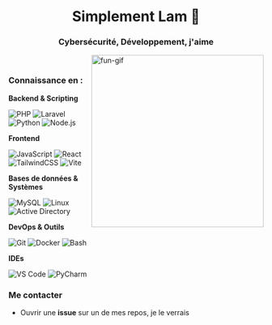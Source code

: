 <h1 align="center">Simplement Lam 💭​</h1>
<h3 align="center">Cybersécurité, Développement, j'aime</h3>

<img align="right" width="340" alt="fun-gif" src="https://cdn.discordapp.com/emojis/1410396506132840458.webp?size=96&animated=true">
<br />

### Connaissance en :

**Backend & Scripting**
  
![PHP](https://img.shields.io/badge/PHP-777BB4?logo=php&logoColor=white&style=for-the-badge)
![Laravel](https://img.shields.io/badge/Laravel-FF2D20?logo=laravel&logoColor=white&style=for-the-badge)
![Python](https://img.shields.io/badge/Python-3776AB?logo=python&logoColor=white&style=for-the-badge)
![Node.js](https://img.shields.io/badge/Node.js-339933?logo=node.js&logoColor=white&style=for-the-badge)

**Frontend**

![JavaScript](https://img.shields.io/badge/JavaScript-F7DF1E?logo=javascript&logoColor=111&style=for-the-badge)
![React](https://img.shields.io/badge/React-61DAFB?logo=react&logoColor=111&style=for-the-badge)
![TailwindCSS](https://img.shields.io/badge/Tailwind-38B2AC?logo=tailwindcss&logoColor=white&style=for-the-badge)
![Vite](https://img.shields.io/badge/Vite-646CFF?logo=vite&logoColor=white&style=for-the-badge)

**Bases de données & Systèmes**

![MySQL](https://img.shields.io/badge/MySQL-4479A1?logo=mysql&logoColor=white&style=for-the-badge)
![Linux](https://img.shields.io/badge/Linux-FCC624?logo=linux&logoColor=111&style=for-the-badge)
![Active Directory](https://img.shields.io/badge/Active%20Directory-0078D4?logo=microsoft&logoColor=white&style=for-the-badge)

**DevOps & Outils**

![Git](https://img.shields.io/badge/Git-F05032?logo=git&logoColor=white&style=for-the-badge)
![Docker](https://img.shields.io/badge/Docker-2496ED?logo=docker&logoColor=white&style=for-the-badge)
![Bash](https://img.shields.io/badge/Bash-4EAA25?logo=gnubash&logoColor=white&style=for-the-badge)

**IDEs**

![VS Code](https://img.shields.io/badge/VS%20Code-007ACC?logo=visualstudiocode&logoColor=white&style=for-the-badge)
![PyCharm](https://img.shields.io/badge/PyCharm-000000?logo=pycharm&logoColor=white&style=for-the-badge)


### Me contacter
- Ouvrir une **issue** sur un de mes repos, je le verrais

